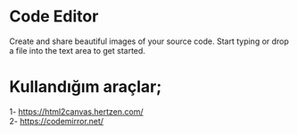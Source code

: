 # Code Editor
Create and share beautiful images of your source code. Start typing or drop a file into the text area to get started.

# Kullandığım araçlar;
1- https://html2canvas.hertzen.com/ \
2- https://codemirror.net/
